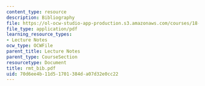 ```yaml
---
content_type: resource
description: Bibliography
file: https://ol-ocw-studio-app-production.s3.amazonaws.com/courses/18-996-random-matrix-theory-and-its-applications-spring-2004/70d6ee4b11d51701384da07d32e0cc22_rmt_bib.pdf
file_type: application/pdf
learning_resource_types:
- Lecture Notes
ocw_type: OCWFile
parent_title: Lecture Notes
parent_type: CourseSection
resourcetype: Document
title: rmt_bib.pdf
uid: 70d6ee4b-11d5-1701-384d-a07d32e0cc22
---
```

